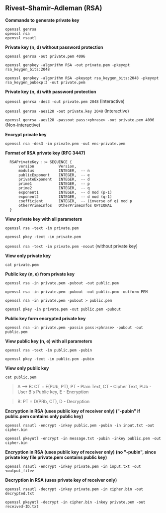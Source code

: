 ##  Rivest–Shamir–Adleman (RSA)

**Commands to generate private key**
```
openssl genrsa
openssl rsa
openssl rsautl
```

**Private key (n, d) without password protection**

``openssl genrsa -out private.pem 4096``

``openssl genpkey -algorithm RSA -out private.pem -pkeyopt rsa_keygen_bits:2048``

``openssl genpkey -algorithm RSA -pkeyopt rsa_keygen_bits:2048 -pkeyopt rsa_keygen_pubexp:3 -out private.pem``

**Private key (n, d) with password protection**

``openssl genrsa -des3 -out private.pem 2048`` (Interactive)

``openssl genrsa -aes128 -out private.key 2048`` (Interactive)

``openssl genrsa -aes128 -passout pass:<phrase> -out private.pem 4096`` (Non-interactive)

**Encrypt private key**

``openssl rsa -des3 -in private.pem -out enc-private.pem``

**Format of RSA private key (RFC 3447)**

```
  RSAPrivateKey ::= SEQUENCE {
      version           Version,
      modulus           INTEGER,  -- n
      publicExponent    INTEGER,  -- e
      privateExponent   INTEGER,  -- d
      prime1            INTEGER,  -- p
      prime2            INTEGER,  -- q
      exponent1         INTEGER,  -- d mod (p-1)
      exponent2         INTEGER,  -- d mod (q-1)
      coefficient       INTEGER,  -- (inverse of q) mod p
      otherPrimeInfos   OtherPrimeInfos OPTIONAL
  }
  ```

**View private key with all parameters** 

``openssl rsa -text -in private.pem``

``openssl pkey -text -in private.pem``

``openssl rsa -text -in private.pem -noout`` (without private key)

**View only private key**

``cat private.pem``

**Public key (n, e) from private key**

``openssl rsa -in private.pem -pubout -out public.pem``

``openssl rsa -in private.pem -pubout -out public.pem -outform PEM``

``openssl rsa -in private.pem -pubout > public.pem``

``openssl pkey -in private.pem -out public.pem -pubout``

**Public key form encrypted private key**

``openssl rsa -in private.pem -passin pass:<phrase> -pubout -out public.pem``

**View public key (n, e) with all parameters**

``openssl rsa -text -in public.pem -pubin``

``openssl pkey -text -in public.pem -pubin``

**View only public key**

``cat public.pem``

> A --> B: CT = E(PUb, PT), PT - Plain Text, CT - Cipher Text, PUb - User B's Public key, E - Encryption

> B: PT = D(PRb, CT), D - Decryption 

**Encryption in RSA (uses public key of receiver only) ("-pubin" if public.pem contains only public key)**

``openssl rsautl -encrypt -inkey public.pem -pubin -in input.txt -out cipher.bin``

``openssl pkeyutl -encrypt -in message.txt -pubin -inkey public.pem -out cipher.bin``

**Encryption in RSA (uses public key of receiver only) (no "-pubin", since private key file private.pem contains public key)**

``openssl rsautl -encrypt -inkey private.pem -in input.txt -out <output_file>``

**Decryption in RSA (uses private key of receiver only)**

``openssl rsautl -decrypt -inkey private.pem -in cipher.bin -out decrypted.txt``

``openssl pkeyutl -decrypt -in cipher.bin -inkey private.pem -out received-ID.txt``
